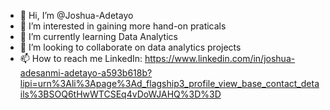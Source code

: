 - 👋 Hi, I’m @Joshua-Adetayo
- 👀 I’m interested in gaining more hand-on praticals
- 🌱 I’m currently learning Data Analytics
- 💞️ I’m looking to collaborate on data analytics projects
- 📫 How to reach me LinkedIn: https://www.linkedin.com/in/joshua-adesanmi-adetayo-a593b618b?lipi=urn%3Ali%3Apage%3Ad_flagship3_profile_view_base_contact_details%3BSOQ6tHwWTCSEq4vDoWJAHQ%3D%3D

<!---
Joshua-Adetayo/Joshua-Adetayo is a ✨ special ✨ repository because its `README.md` (this file) appears on your GitHub profile.
You can click the Preview link to take a look at your changes.
--->
